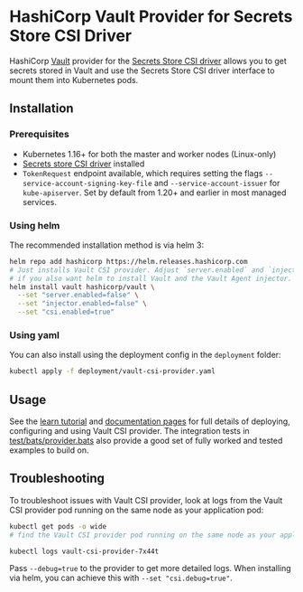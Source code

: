 # HashiCorp Vault Provider for Secrets Store CSI Driver

HashiCorp [Vault](https://vaultproject.io) provider for the [Secrets Store CSI driver](https://github.com/kubernetes-sigs/secrets-store-csi-driver) allows you to get secrets stored in
Vault and use the Secrets Store CSI driver interface to mount them into Kubernetes pods.

## Installation

### Prerequisites

* Kubernetes 1.16+ for both the master and worker nodes (Linux-only)
* [Secrets store CSI driver](https://secrets-store-csi-driver.sigs.k8s.io/getting-started/installation.html) installed
* `TokenRequest` endpoint available, which requires setting the flags
  `--service-account-signing-key-file` and `--service-account-issuer` for
  `kube-apiserver`. Set by default from 1.20+ and earlier in most managed services.

### Using helm

The recommended installation method is via helm 3:

```bash
helm repo add hashicorp https://helm.releases.hashicorp.com
# Just installs Vault CSI provider. Adjust `server.enabled` and `injector.enabled`
# if you also want helm to install Vault and the Vault Agent injector.
helm install vault hashicorp/vault \
  --set "server.enabled=false" \
  --set "injector.enabled=false" \
  --set "csi.enabled=true"
```

### Using yaml

You can also install using the deployment config in the `deployment` folder:

```bash
kubectl apply -f deployment/vault-csi-provider.yaml
```

## Usage

See the [learn tutorial](https://learn.hashicorp.com/tutorials/vault/kubernetes-secret-store-driver)
and [documentation pages](https://www.vaultproject.io/docs/platform/k8s/csi) for
full details of deploying, configuring and using Vault CSI provider. The
integration tests in [test/bats/provider.bats](./test/bats/provider.bats) also
provide a good set of fully worked and tested examples to build on.

## Troubleshooting

To troubleshoot issues with Vault CSI provider, look at logs from the Vault CSI
provider pod running on the same node as your application pod:

  ```bash
  kubectl get pods -o wide
  # find the Vault CSI provider pod running on the same node as your application pod

  kubectl logs vault-csi-provider-7x44t
  ```

Pass `--debug=true` to the provider to get more detailed logs. When installing
via helm, you can achieve this with `--set "csi.debug=true"`.
